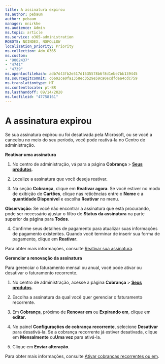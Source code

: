 ```yaml
---
title: A assinatura expirou
ms.author: pebaum
author: pebaum
manager: mnirkhe
ms.audience: Admin
ms.topic: article
ms.service: o365-administration
ROBOTS: NOINDEX, NOFOLLOW
localization_priority: Priority
ms.collection: Adm_O365
ms.custom:
- "9002437"
- "4741"
- "4739"
ms.openlocfilehash: adb7d43fb2e517d1535578b6f8d1ebe7bb139445
ms.sourcegitcommit: c6692ce0fa1358ec3529e59ca0ecdfdea4cdc759
ms.translationtype: HT
ms.contentlocale: pt-BR
ms.lasthandoff: 09/14/2020
ms.locfileid: "47758161"
---
```

# <a name="subscription-expired"></a>A assinatura expirou

Se sua assinatura expirou ou foi desativada pela Microsoft, ou se você a cancelou no meio do seu período, você pode reativá-la no Centro de administração.

**Reativar uma assinatura**

1. No centro de administração, vá para a página **Cobrança** > **[Seus produtos](https://go.microsoft.com/fwlink/p/?linkid=842054)**.

2. Localize a assinatura que você deseja reativar.

3. Na seção **Cobrança**, clique em **Reativar agora**. Se você estiver no modo de exibição de **Cartões**, clique nas reticências entre o **Nome** e a **quantidade Disponível** e escolha **Reativar** no menu.

**Observação**: Se você não encontrar a assinatura que está procurando, pode ser necessário ajustar o filtro de **Status da assinatura** na parte superior da página para **Todos**.

4. Confirme seus detalhes de pagamento para atualizar suas informações de pagamento existentes. Quando você terminar de inserir sua forma de pagamento, clique em **Reativar**.

Para obter mais informações, consulte [Reativar sua assinatura](https://docs.microsoft.com/microsoft-365/commerce/subscriptions/reactivate-your-subscription).

**Gerenciar a renovação da assinatura**

Para gerenciar o faturamento mensal ou anual, você pode ativar ou desativar o faturamento recorrente.

1. No centro de administração, acesse a página **Cobrança** > **[Seus produtos](https://go.microsoft.com/fwlink/p/?linkid=842054)**.

2. Escolha a assinatura da qual você quer gerenciar o faturamento recorrente.

3. Em **Cobrança**, próximo de **Renovar em** ou **Expirando em**, clique em **editar**.

4. No painel **Configurações de cobrança recorrente**, selecione **Desativar** para desativá-la. Se a cobrança recorrente já estiver desativada, clique em **Mensalmente** ou**Uma vez** para ativá-la.

5. Clique em **Enviar alteração**.

Para obter mais informações, consulte [Ativar cobranças recorrentes ou em](https://docs.microsoft.com/microsoft-365/commerce/subscriptions/renew-your-subscription#turn-recurring-billing-off-or-on).
